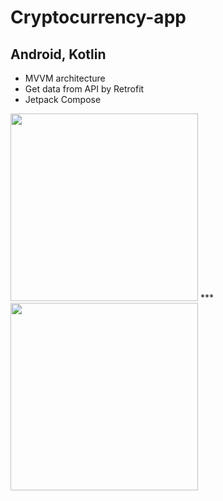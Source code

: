 # Cryptocurrency-app
## Android, Kotlin

+ MVVM architecture
+ Get data from API by Retrofit
+ Jetpack Compose


<img src="https://github.com/hoductrihcmut123/Cryptocurrency-app/assets/76983358/4b645d69-b163-42ca-ab29-c2b56e45867e" width="300"> ***   
<img src="https://github.com/hoductrihcmut123/Cryptocurrency-app/assets/76983358/f78bf49b-9c89-404c-b4f4-f854096ab827" width="300">


